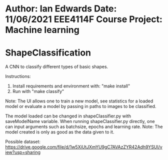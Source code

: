 Author: Ian Edwards
Date: 11/06/2021
EEE4114F Course Project: Machine learning
=========================================
# ShapeClassification
A CNN to classify different types of basic shapes.

Instructions:
1) Install requirements and environment with:
"make install"
2) Run with "make classify"

Note:
The UI allows one to train a new model, see statistics for a loaded model or evaluate a model by passing in paths to images to be classified.

The model loaded can be changed in shapeClassifier.py with saveModelName variable.
When running shapeClassifier.py directly, one can input arguments such as batchsize, epochs and learning rate.
Note: The model created is only as good as the data given to it.

Possible dataset: https://drive.google.com/file/d/1w5XiUtJXmYU9gC7AVAzZYR42Adh9YSUI/view?usp=sharing
